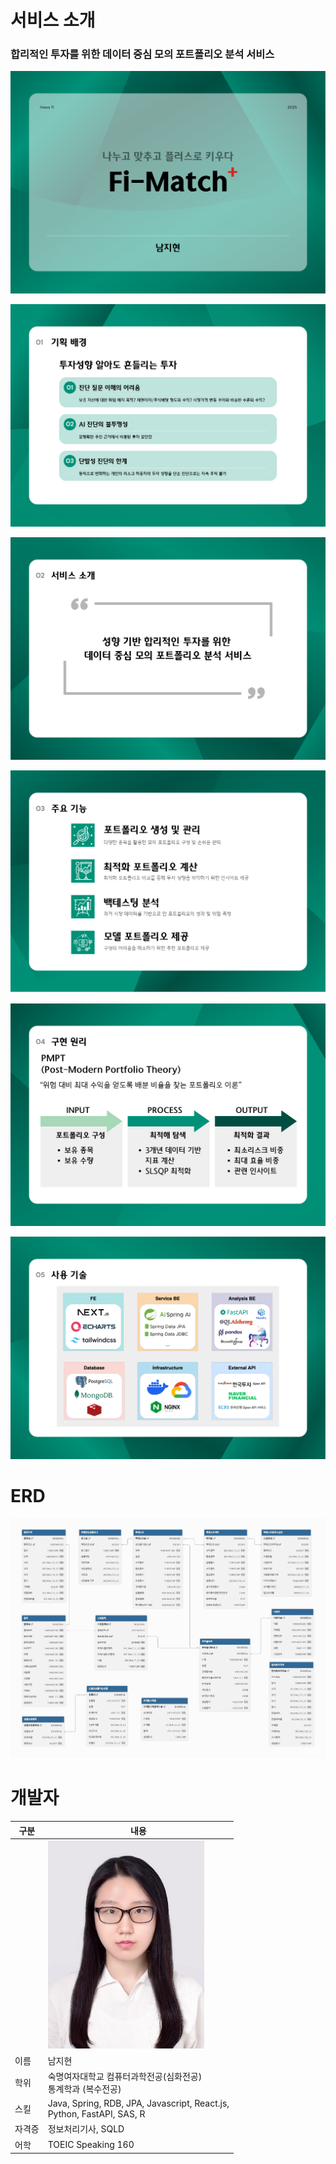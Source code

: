 # 서비스 소개
### 합리적인 투자를 위한 데이터 중심 모의 포트폴리오 분석 서비스

![Image 1](https://raw.githubusercontent.com/NamJihyun99/images/main/1.png)

![Image 2](https://raw.githubusercontent.com/NamJihyun99/images/main/2.png)

![Image 3](https://raw.githubusercontent.com/NamJihyun99/images/main/3.png)

![Image 4](https://raw.githubusercontent.com/NamJihyun99/images/main/4.png)

![Image 5](https://raw.githubusercontent.com/NamJihyun99/images/main/5.png)

![Image 6](https://raw.githubusercontent.com/NamJihyun99/images/main/6.png)

# ERD

![ERD](https://raw.githubusercontent.com/NamJihyun99/images/main/ERD-copy.png)

# 개발자

| 구분 | 내용 |
|------|------|
|  | <img src="https://raw.githubusercontent.com/NamJihyun99/images/main/남지현.jpg" style="width: 250px;"> |
| 이름 | 남지현 |
| 학위 | 숙명여자대학교 컴퓨터과학전공(심화전공)<br/>통계학과 (복수전공) |
| 스킬 | Java, Spring, RDB, JPA, Javascript, React.js, <br/>Python, FastAPI, SAS, R |
| 자격증 | 정보처리기사, SQLD |
| 어학 | TOEIC Speaking 160 |

